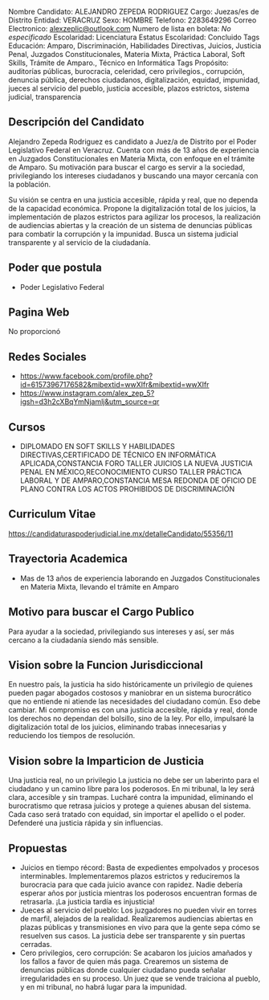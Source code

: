 Nombre Candidato: ALEJANDRO ZEPEDA RODRIGUEZ
Cargo: Juezas/es de Distrito
Entidad: VERACRUZ
Sexo: HOMBRE
Telefono: 2283649296
Correo Electronico: alexzeplic@outlook.com
Numero de lista en boleta: *No especificado*
Escolaridad: Licenciatura
Estatus Escolaridad: Concluido
Tags Educación: Amparo, Discriminación, Habilidades Directivas, Juicios, Justicia Penal, Juzgados Constitucionales, Materia Mixta, Práctica Laboral, Soft Skills, Trámite de Amparo., Técnico en Informática
Tags Propósito: auditorías públicas, burocracia, celeridad, cero privilegios., corrupción, denuncia pública, derechos ciudadanos, digitalización, equidad, impunidad, jueces al servicio del pueblo, justicia accesible, plazos estrictos, sistema judicial, transparencia


## Descripción del Candidato 

Alejandro Zepeda Rodriguez es candidato a Juez/a de Distrito por el Poder Legislativo Federal en Veracruz. Cuenta con más de 13 años de experiencia en Juzgados Constitucionales en Materia Mixta, con enfoque en el trámite de Amparo. Su motivación para buscar el cargo es servir a la sociedad, privilegiando los intereses ciudadanos y buscando una mayor cercanía con la población.

Su visión se centra en una justicia accesible, rápida y real, que no dependa de la capacidad económica. Propone la digitalización total de los juicios, la implementación de plazos estrictos para agilizar los procesos, la realización de audiencias abiertas y la creación de un sistema de denuncias públicas para combatir la corrupción y la impunidad. Busca un sistema judicial transparente y al servicio de la ciudadanía.


## Poder que postula

- Poder Legislativo Federal


## Pagina Web

No proporcionó


## Redes Sociales

- https://www.facebook.com/profile.php?id=61573967176582&mibextid=wwXIfr&mibextid=wwXIfr
- https://www.instagram.com/alex_zep_5?igsh=d3h2cXBqYmNjamlj&utm_source=qr


## Cursos

- DIPLOMADO EN SOFT SKILLS Y HABILIDADES DIRECTIVAS,CERTIFICADO DE TÉCNICO EN INFORMÁTICA APLICADA,CONSTANCIA   FORO TALLER  JUICIOS  LA NUEVA JUSTICIA PENAL EN MÉXICO,RECONOCIMIENTO   CURSO TALLER PRÁCTICA LABORAL Y DE AMPARO,CONSTANCIA MESA REDONDA DE OFICIO DE PLANO CONTRA LOS ACTOS PROHIBIDOS DE DISCRIMINACIÓN


## Curriculum Vitae

https://candidaturaspoderjudicial.ine.mx/detalleCandidato/55356/11


## Trayectoria Academica

- Mas de 13 años de experiencia laborando en Juzgados Constitucionales en Materia Mixta, llevando el trámite en Amparo


## Motivo para buscar el Cargo Publico

Para ayudar a la sociedad, privilegiando sus intereses y así, ser más cercano a la ciudadanía siendo más sensible.


## Vision sobre la Funcion Jurisdiccional

En nuestro país, la justicia ha sido históricamente un privilegio de quienes pueden pagar abogados costosos y maniobrar en un sistema burocrático que no entiende ni atiende las necesidades del ciudadano común. Eso debe cambiar. Mi compromiso es con una justicia accesible, rápida y real, donde los derechos no dependan del bolsillo, sino de la ley. Por ello, impulsaré la digitalización total de los juicios, eliminando trabas innecesarias y reduciendo los tiempos de resolución.


## Vision sobre la Imparticion de Justicia

Una justicia real, no un privilegio La justicia no debe ser un laberinto para el ciudadano y un camino libre para los poderosos. En mi tribunal, la ley será clara, accesible y sin trampas. Lucharé contra la impunidad, eliminando el burocratismo que retrasa juicios y protege a quienes abusan del sistema. Cada caso será tratado con equidad, sin importar el apellido o el poder. Defenderé una justicia rápida y sin influencias.


## Propuestas

- Juicios en tiempo récord: Basta de expedientes empolvados y procesos interminables. Implementaremos plazos estrictos y reduciremos la burocracia para que cada juicio avance con rapidez. Nadie debería esperar años por justicia mientras los poderosos encuentran formas de retrasarla. ¡La justicia tardía es injusticia!
- Jueces al servicio del pueblo: Los juzgadores no pueden vivir en torres de marfil, alejados de la realidad. Realizaremos audiencias abiertas en plazas públicas y transmisiones en vivo para que la gente sepa cómo se resuelven sus casos. La justicia debe ser transparente y sin puertas cerradas.
- Cero privilegios, cero corrupción: Se acabaron los juicios amañados y los fallos a favor de quien más paga. Crearemos un sistema de denuncias públicas donde cualquier ciudadano pueda señalar irregularidades en su proceso. Un juez que se vende traiciona al pueblo, y en mi tribunal, no habrá lugar para la impunidad.

